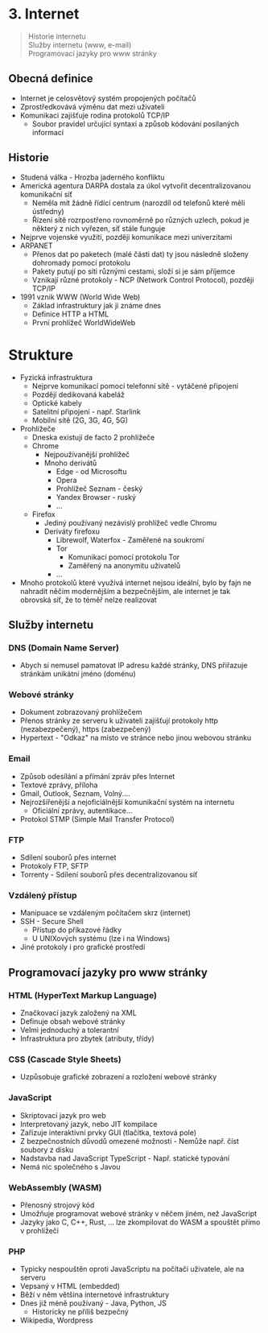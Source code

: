 # 3. Internet

> Historie internetu \
> Služby internetu (www, e-mail) \
> Programovací jazyky pro www stránky

## Obecná definice

- Internet je celosvětový systém propojených počítačů
- Zprostředkovává výměnu dat mezi uživateli
- Komunikaci zajišťuje rodina protokolů TCP/IP
  - Soubor pravidel určující syntaxi a způsob kódování posílaných informací

## Historie

- Studená válka - Hrozba jaderného konfliktu
- Americká agentura DARPA dostala za úkol vytvořit decentralizovanou komunikační síť
  - Neměla mít žádně řídící centrum (narozdíl od telefonů které měli ústředny)
  - Řízení sítě rozrpostřeno rovnoměrně po různých uzlech, pokud je některý z nich vyřezen, síť stále funguje
- Nejprve vojenské využití, později komunikace mezi univerzitami
- ARPANET
  - Přenos dat po paketech (malé části dat) ty jsou následně složeny dohromady pomocí protokolu
  - Pakety putují po síti různými cestami, složí si je sám příjemce
  - Vznikají různé protokoly - NCP (Network Control Protocol), později TCP/IP
- 1991 vznik WWW (World Wide Web)
  - Základ infrastruktury jak ji známe dnes
  - Definice HTTP a HTML
  - První prohlížeč WorldWideWeb

# Strukture

- Fyzická infrastruktura
  - Nejprve komunikací pomocí telefonní sítě - vytáčené připojení
  - Pozdějí dedikovaná kabeláž
  - Optické kabely
  - Satelitní připojení - např. Starlink
  - Mobilní sítě (2G, 3G, 4G, 5G)
- Prohlížeče
  - Dneska existují de facto 2 prohlížeče
  - Chrome
    - Nejpoužívanější prohlížeč
    - Mnoho derivátů
      - Edge - od Microsoftu
      - Opera
      - Prohlížeč Seznam - český
      - Yandex Browser - ruský
      - ...
  - Firefox
    - Jediný používaný nezávislý prohlížeč vedle Chromu
    - Deriváty firefoxu
      - Librewolf, Waterfox - Zaměřené na soukromí
      - Tor
        - Komunikaci pomocí protokolu Tor
        - Zaměřený na anonymitu uživatelů
      - ...
- Mnoho protokolů které využívá internet nejsou ideální, bylo by fajn ne nahradit něčím modernějším a bezpečnějším, ale internet je tak obrovská síť, že to téměř nelze realizovat

## Služby internetu

### DNS (Domain Name Server)

- Abych si nemusel pamatovat IP adresu každé stránky, DNS přiřazuje stránkám unikátní jméno (doménu)

### Webové stránky

- Dokument zobrazovaný prohlížečem
- Přenos stránky ze serveru k uživateli zajišťují protokoly http (nezabezpečený), https (zabezpečený)
- Hypertext - "Odkaz" na místo ve stránce nebo jinou webovou stránku

### Email

- Způsob odesílání a přímání zpráv přes Internet
- Textové zprávy, příloha
- Gmail, Outlook, Seznam, Volný....
- Nejrozšířenější a nejoficiálnější komunikační systém na internetu
  - Oficiální zprávy, autentikace...
- Protokol STMP (Simple Mail Transfer Protocol)

### FTP

- Sdílení souborů přes internet
- Protokoly FTP, SFTP
- Torrenty - Sdílení souborů přes decentralizovanou síť

### Vzdálený přístup

- Manipuace se vzdáleným počítačem skrz (internet)
- SSH - Secure Shell
  - Přístup do příkazové řádky
  - U UNIXových systému (lze i na Windows)
- Jiné protokoly i pro grafické prostředí

## Programovací jazyky pro www stránky

### HTML (HyperText Markup Language)

- Značkovací jazyk založený na XML
- Definuje obsah webové stránky
- Velmi jednoduchý a tolerantní
- Infrastruktura pro zbytek (atributy, třídy)

### CSS (Cascade Style Sheets)

- Uzpůsobuje grafické zobrazení a rozložení webové stránky

### JavaScript

- Skriptovací jazyk pro web
- Interpretovaný jazyk, nebo JIT kompilace
- Zařizuje interaktivní prvky GUI (tlačítka, textová pole)
- Z bezpečnostních důvodů omezené možnosti - Nemůže např. číst soubory z disku
- Nadstavba nad JavaScript TypeScript - Např. statické typování
- Nemá nic společného s Javou

### WebAssembly (WASM)

- Přenosný strojový kód
- Umožňuje programovat webové stránky v něčem jiném, než JavaScript
- Jazyky jako C, C++, Rust, ... lze zkompilovat do WASM a spouštět přímo v prohlížeči

### PHP

- Typicky nespouštěn oproti JavaScriptu na počítači uživatele, ale na serveru
- Vepsaný v HTML (embedded)
- Běží v něm většina internetové infrastruktury
- Dnes již méně používaný - Java, Python, JS
  - Historicky ne příliš bezpečný
- Wikipedia, Wordpress
